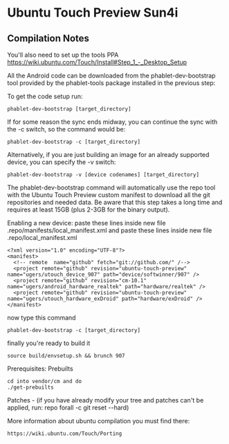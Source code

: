 Ubuntu Touch Preview Sun4i
===============
Compilation Notes
-----------------
You'll also need to set up the tools PPA https://wiki.ubuntu.com/Touch/Install#Step_1_-_Desktop_Setup

All the Android code can be downloaded from the phablet-dev-bootstrap tool provided by the phablet-tools package 
installed in the previous step:

To get the code setup run:

	phablet-dev-bootstrap [target_directory]

If for some reason the sync ends midway, you can continue the sync with the -c switch, so the command would be:

	phablet-dev-bootstrap -c [target_directory]

Alternatively, if you are just building an image for an already supported device, you can specify the -v switch:

	phablet-dev-bootstrap -v [device codenames] [target_directory]

The phablet-dev-bootstrap command will automatically use the repo tool with the Ubuntu Touch Preview custom manifest
to download all the git repositories and needed data. 
Be aware that this step takes a long time and requires at least 15GB (plus 2-3GB for the binary output).

Enabling a new device:
paste these lines inside new file .repo/manifests/local_manifest.xml
and paste these lines inside new file .repo/local_manifest.xml

	<?xml version="1.0" encoding="UTF-8"?>
	<manifest>
	  <!-- remote  name="github" fetch="git://github.com/" /-->
	  <project remote="github" revision="ubuntu-touch-preview" name="ugers/utouch_device_907" path="device/softwinner/907" />
	  <project remote="github" revision="cm-10.1" name="ugers/android_hardware_realtek" path="hardware/realtek" />
	  <project remote="github" revision="ubuntu-touch-preview" name="ugers/utouch_hardware_exDroid" path="hardware/exDroid" />
	</manifest>

now type this command

	phablet-dev-bootstrap -c [target_directory]

finally you're ready to build it

	source build/envsetup.sh && brunch 907

Prerequisites:
Prebuilts

	cd into vendor/cm and do
	./get-prebuilts
	
Patches - (if you have already modify your tree and patches can't be applied, run: repo forall -c git reset --hard)

More information about ubuntu compilation you must find there:

	https://wiki.ubuntu.com/Touch/Porting
	
